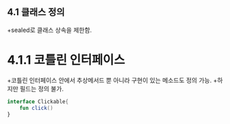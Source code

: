 ## 4.1 클래스 정의
+sealed로 클래스 상속을 제한함.

# 4.1.1 코틀린 인터페이스
+코틀린 인터페이스 안에서 추상메서드 뿐 아니라 구현이 있는 메소드도 정의 가능.
+하지만 필드는 정의 불가.

```kotlin
interface Clickable{
    fun click()
}
```
